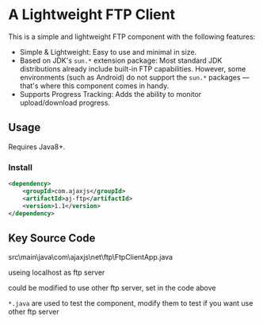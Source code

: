 # A Lightweight FTP Client

This is a simple and lightweight FTP component with the following features:

- Simple & Lightweight: Easy to use and minimal in size.
- Based on JDK's `sun.*` extension package: Most standard JDK distributions already include built-in FTP capabilities. However, some environments (such as Android) do not support the `sun.*` packages — that's where this component comes in handy.
- Supports Progress Tracking: Adds the ability to monitor upload/download progress.

## Usage

Requires Java8+.

### Install
```xml
<dependency>
    <groupId>com.ajaxjs</groupId>
    <artifactId>aj-ftp</artifactId>
    <version>1.1</version>
</dependency>
```

## Key Source Code

src\main\java\com\ajaxjs\net\ftp\FtpClientApp.java


useing localhost as ftp server

could be modified to use other ftp server, set in the code above


`*.java` are used to test the component, modify them to test if you want use other ftp server
